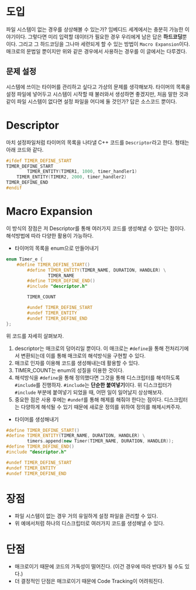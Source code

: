 # 도입

파일 시스템이 없는 경우를 상상해볼 수 있는가? 임베디드 세계에서는 충분히 가능한 이야기이다. 그렇다면 미리 입력할 데이터가 필요한 경우 우리에게 남은 답은 **하드코딩**뿐이다. 그리고 그 하드코딩을 그나마 세련되게 할 수 있는 방법이 `Macro Expansion`이다. 매크로의 문법일 뿐이지만 위와 같은 경우에서 사용하는 경우를 이 글에서는 다루겠다.

## 문제 설정

시스템에 쓰이는 타이머를 관리하고 싶다고 가상의 문제를 생각해보자. 타이머의 목록을 설정 파일에 넣어두고 시스템이 시작할 때 불러와서 생성하면 좋겠지만, 처음 말한 것과 같이 파일 시스템이 없다면 설정 파일을 어디에 둘 것인가? 답은 소스코드 뿐이다.

# Descriptor

마치 설정파일처럼 타이머의 목록을 나타낼 C++ 코드를 `Descriptor`라고 한다. 형태는 아래 코드와 같다.

```cpp
#ifdef TIMER_DEFINE_START
TIMER_DEFINE_START
		TIMER_ENTITY(TIMER1, 1000, timer_handler1)
    TIMER_ENTITY(TIMER2, 2000, timer_handler2)
TIMER_DEFINE_END
#endif
```

# Macro Expansion

이 방식의 장점은 저 Descriptor를 통해 여러가지 코드를 생성해낼 수 있다는 점이다. 해석방법에 따라 다양한 활용이 가능하다.

- 타이머의 목록을 enum으로 만들어내기

```cpp
enum Timer_e {
    #define TIMER_DEFINE_START()
		#define TIMER_ENTITY(TIMER_NAME, DURATION, HANDLER) \
				TIMER_NAME
		#define TIMER_DEFINE_END()
		#include "descriptor.h"

		TIMER_COUNT

		#undef TIMER_DEFINE_START
		#undef TIMER_ENTITY
		#undef TIMER_DEFINE_END
};
```

위 코드를 자세히 살펴보자.

1. descriptor는 매크로의 덩어리일 뿐이다. 이 매크로는 `#define`을 통해 전처리기에서 변환되는데 이를 통해 매크로의 해석방식을 구현할 수 있다.
2. 매크로 인자를 이용해 코드를 생성해내는데 활용할 수 있다.
3. TIMER_COUNT는 enum의 성질을 이용한 것이다.
4. 해석방식을 `#define`을 통해 정의했다면 그것을 통해 디스크립터를 해석하도록 `#include`를 진행하자. `#include`는 **단순한 붙여넣기**이다. 위 디스크립터가 `#include` 부분에 붙여넣기 되었을 때, 어떤 일이 일어날지 상상해보자.
5. 중요한 점은 사용 후에는 `#undef`를 통해 해제를 해줘야 한다는 점이다. 디스크립터는 다양하게 해석될 수 있기 때문에 새로운 정의를 위하여 정의를 해제시켜주자.

- 타이머를 생성해내기

```cpp
#define TIMER_DEFINE_START()
#define TIMER_ENTITY(TIMER_NAME, DURATION, HANDLER) \
		timers.append(new Timer(TIMER_NAME, DURATION, HANDLER));
#define TIMER_DEFINE_END()
#include "descriptor.h"

#undef TIMER_DEFINE_START
#undef TIMER_ENTITY
#undef TIMER_DEFINE_END
```

# 장점

- 파일 시스템이 없는 경우 거의 유일하게 설정 파일을 관리할 수 있다.
- 위 예에서처럼 하나의 디스크립터로 여러가지 코드를 생성해낼 수 있다.

# 단점

- 매크로이기 때문에 코드의 가독성이 떨어진다. (이건 경우에 따라 반대가 될 수도 있다.)
- 더 결정적인 단점은 매크로이기 때문에 Code Tracking이 어려워진다.
